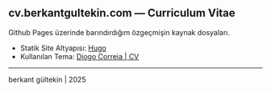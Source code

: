 ## cv.berkantgultekin.com — Curriculum Vitae

Github Pages üzerinde barındırdığım özgeçmişin kaynak dosyaları.

- Statik Site Altyapısı: [Hugo](https://gohugo.io/)
- Kullanılan Tema:  [Diogo Correia | CV](https://github.com/diogotcorreia/cv )

---
berkant gültekin | 2025
